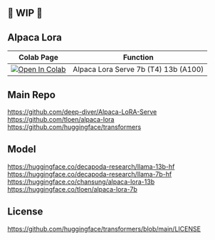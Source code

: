 ## 🚦 WIP 🚦

## Alpaca Lora

| Colab Page | Function
| --- | --- |
[![Open In Colab](https://colab.research.google.com/assets/colab-badge.svg)](https://colab.research.google.com/github/camenduru/alpaca-lora/blob/main/alpaca_lora_colab.ipynb) | Alpaca Lora Serve 7b (T4) 13b (A100)

## Main Repo
https://github.com/deep-diver/Alpaca-LoRA-Serve <br />
https://github.com/tloen/alpaca-lora <br />
https://github.com/huggingface/transformers <br />

## Model
https://huggingface.co/decapoda-research/llama-13b-hf <br />
https://huggingface.co/decapoda-research/llama-7b-hf <br />
https://huggingface.co/chansung/alpaca-lora-13b <br />
https://huggingface.co/tloen/alpaca-lora-7b <br />

## License
https://github.com/huggingface/transformers/blob/main/LICENSE